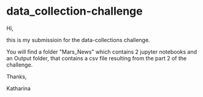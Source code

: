 # data_collection-challenge

Hi,

this is my submissioin for the data-collections challenge.

You will find a folder "Mars_News" which contains 2 jupyter notebooks and an Output folder, that contains a csv file resulting from the part 2 of the challenge.

Thanks,

Katharina
